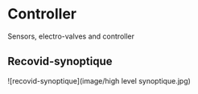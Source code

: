 # Controller
Sensors, electro-valves and controller

## Recovid-synoptique

![recovid-synoptique](image/high level synoptique.jpg)
